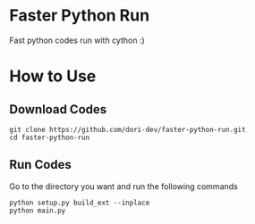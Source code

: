 # Faster Python Run

Fast python codes run with cython :)


#
# How to Use

## Download Codes

```
git clone https://github.com/dori-dev/faster-python-run.git
cd faster-python-run
```

## Run Codes

Go to the directory you want and run the following commands

```
python setup.py build_ext --inplace
python main.py
```
